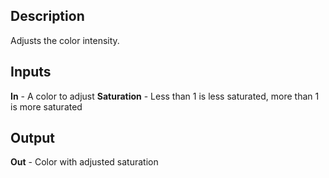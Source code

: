 ## Description
Adjusts the color intensity.

## Inputs
**In** - A color to adjust
**Saturation** - Less than 1 is less saturated, more than 1 is more saturated


## Output
**Out** - Color with adjusted saturation
